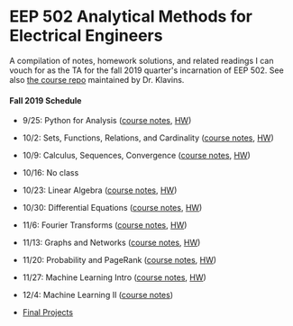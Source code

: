 # EEP 502 Analytical Methods for Electrical Engineers 
A compilation of notes, homework solutions, and related readings I can vouch for as the TA for the fall 2019 quarter's incarnation of EEP 502. See also [the course repo](https://github.com/klavins/EE502P) maintained by Dr. Klavins.

#### Fall 2019 Schedule

- 9/25: Python for Analysis ([course notes](https://github.com/VictorCannestro/EEP502/blob/master/W1_Intro_to_Python/1_Python.ipynb), [HW](https://github.com/VictorCannestro/EEP502/blob/master/All_Solutions/HW_01_Python_Due_10_02_Solutions_Version1.ipynb))

- 10/2: Sets, Functions, Relations, and Cardinality ([course notes](https://github.com/VictorCannestro/EEP502/blob/master/W2_Sets_Functions_and_Relations/2_Preliminaries.ipynb), [HW](https://github.com/VictorCannestro/EEP502/blob/master/All_Solutions/HW_02_Python_Due_10_09_solutions.ipynb))

- 10/9: Calculus, Sequences, Convergence ([course notes](https://github.com/VictorCannestro/EEP502/blob/master/W3_Real_Analysis/3_Real_Analysis.ipynb), [HW](https://github.com/VictorCannestro/EEP502/blob/master/All_Solutions/HW_03_Reals_Due_10_23_Solutions.ipynb))

- 10/16: No class

- 10/23: Linear Algebra ([course notes](https://github.com/VictorCannestro/EEP502/blob/master/W4_Linear_Algebra/4_LinearAlgebra.ipynb), [HW](https://github.com/VictorCannestro/EEP502/blob/master/All_Solutions/HW_04_LinearAlgebra_Due_10_30_Solutions.ipynb))

- 10/30: Differential Equations ([course notes](https://github.com/VictorCannestro/EEP502/blob/master/W5_Differential_Equations/5_Diffeq.ipynb), [HW](https://github.com/VictorCannestro/EEP502/blob/master/All_Solutions/HW_05_DiffEq_Due_11_6_Solutions.ipynb))

- 11/6: Fourier Transforms ([course notes](https://github.com/VictorCannestro/EEP502/blob/master/W6_Fourier_Theory/6_Transforms.ipynb), [HW](https://github.com/VictorCannestro/EEP502/blob/master/All_Solutions/HW_06_Fourier_Due_11_13_Solutions.ipynb))

- 11/13: Graphs and Networks ([course notes](https://github.com/VictorCannestro/EEP502/blob/master/W7_Graphs_and_Networks/7_Graphs.ipynb), [HW](https://github.com/VictorCannestro/EEP502/blob/master/All_Solutions/HW_07_Graphs_Due_11_20_Solutions.ipynb))

- 11/20: Probability and PageRank ([course notes](https://github.com/VictorCannestro/EEP502/blob/master/W8_Probability/8_Probability.ipynb), [HW](https://github.com/VictorCannestro/EEP502/blob/master/All_Solutions/HW_08_Probability_Due_11_27_Solutions.ipynb))

- 11/27: Machine Learning Intro ([course notes](https://github.com/VictorCannestro/EEP502/blob/master/W9_Machine_Learning/9_ML1.ipynb), [HW](https://github.com/VictorCannestro/EEP502/blob/master/All_Solutions/HW_09_ML_Due_12_4_Solutions.ipynb))

- 12/4: Machine Learning II ([course notes](https://github.com/VictorCannestro/EEP502/blob/master/W10_Machine_Learning_2/9_ML2.ipynb))

- [Final Projects](https://github.com/VictorCannestro/EEP502/blob/master/All_Solutions/HW_10_Due_12_15_Solutions.ipynb)
